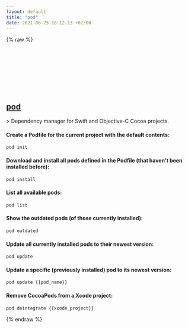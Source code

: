 ```yaml
---
layout: default
title: "pod"
date: 2021-06-25 18:12:13 +02:00
---
```

{% raw %}
<h2 id="pod">
  <a href="/en/osx/pod.html">pod</a> <a href="#pod"><svg class="icon">
    <use href="/assets/images/unicode_sprite.svg#link" />
  </svg></a>
</h2>
> Dependency manager for Swift and Objective-C Cocoa projects.

#### Create a Podfile for the current project with the default contents:
```shell
pod init
```
#### Download and install all pods defined in the Podfile (that haven't been installed before):
```shell
pod install
```
#### List all available pods:
```shell
pod list
```
#### Show the outdated pods (of those currently installed):
```shell
pod outdated
```
#### Update all currently installed pods to their newest version:
```shell
pod update
```
#### Update a specific (previously installed) pod to its newest version:
```shell
pod update {{pod_name}}
```
#### Remove CocoaPods from a Xcode project:
```shell
pod deintegrate {{xcode_project}}
```
{% endraw %}